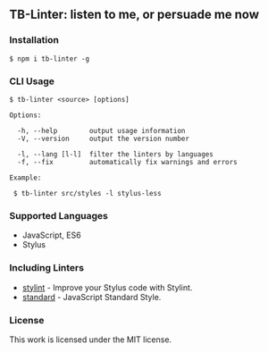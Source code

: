 ## TB-Linter: listen to me, or persuade me now

### Installation
```
$ npm i tb-linter -g
```

### CLI Usage
```
$ tb-linter <source> [options]

Options:

  -h, --help        output usage information
  -V, --version     output the version number

  -l, --lang [l-l]  filter the linters by languages
  -f, --fix         automatically fix warnings and errors

Example:

 $ tb-linter src/styles -l stylus-less
```

### Supported Languages
- JavaScript, ES6
- Stylus

### Including Linters
- [stylint](https://github.com/rossPatton/stylint) - Improve your Stylus code with Stylint.
- [standard](https://github.com/feross/standard) - JavaScript Standard Style.

### License
This work is licensed under the MIT license.
